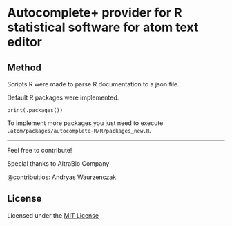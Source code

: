 # Autocomplete+ provider for R statistical software for atom text editor

## Method

Scripts R were made to parse R documentation to a json file.

Default R packages were implemented.

```
print(.packages())
```

To implement more packages you just need to execute `.atom/packages/autocomplete-R/R/packages_new.R`.


***

Feel free to contribute!

Special thanks to AltraBio Company

@contribuitios: Andryas Waurzenczak

## License
Licensed under the [MIT License](https://raw.githubusercontent.com/guillaumechaumet/autocomplete-R/master/LICENSE)
